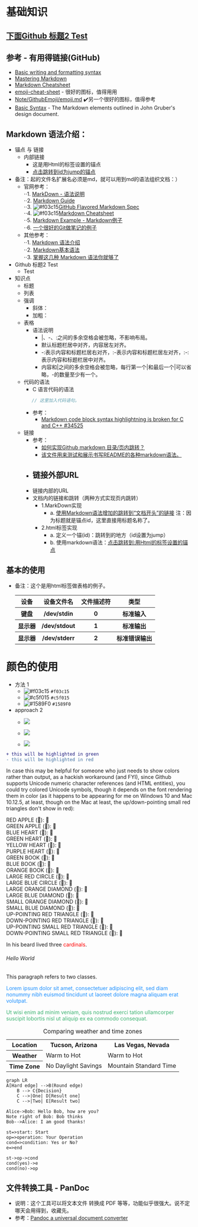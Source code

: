 <head>
<link rel="stylesheet" type="text/css" href="github.css">
<link rel="stylesheet" type="text/css" href="colors.css">
</head>

# 基础知识
## [下面Github 标题2 Test](#github-标题2-test)<br>
## 参考 - 有用得链接(GitHub)<br>
   * [Basic writing and formatting syntax](https://help.github.com/en/github/writing-on-github/basic-writing-and-formatting-syntax)<br>
   * [Mastering Markdown](https://guides.github.com/features/mastering-markdown/)<br>
   * [Markdown Cheatsheet](https://github.com/adam-p/markdown-here/wiki/Markdown-Cheatsheet)<br>
   * [emoji-cheat-sheet](https://github.com/ikatyang/emoji-cheat-sheet/blob/master/README.md) - 很好的图标，值得用用<br>
   * [Note/GithubEmoji/emoji.md](https://github.com/jingyuexing/Note/blob/master/GithubEmoji/emoji.md) :heavy_check_mark:另一个很好的图标，值得参考<br>
   * [Basic Syntax](https://www.markdownguide.org/basic-syntax/) - The Markdown elements outlined in John Gruber's design document.<br>

## Markdown 语法介绍：
   * 锚点 与 链接
      + 内部链接
         - <span id="beginpoint">这是用Html的标签设置的锚点</span>  
         - [点击跳转到id为jump的锚点](#jump)
   * 备注：起的文件名扩展名必须是md，就可以用到md的语法组织文档：） <br>  
      - 官网参考：  
         ⋅⋅1. [MarkDown - 语法说明](http://www.markdown.cn/)  
         ⋅⋅2. [Markdown Guide](https://www.markdownguide.org/)  
         ⋅⋅3. ![#f03c15](https://placehold.it/15/f03c15/000000?text=+)[GitHub Flavored Markdown Spec](https://github.github.com/gfm/)  
         ⋅⋅4. ![#f03c15](https://placehold.it/15/f03c15/000000?text=+)[Markdown Cheatsheet](https://github.com/adam-p/markdown-here/wiki/Markdown-Cheatsheet)  
         ⋅⋅5. [Markdown Example - Markdown例子](https://en.wikipedia.org/wiki/Markdown#Example)<br>
         ⋅⋅6. [一个很好的Git做笔记的例子](https://github.com/imhuay)<br>
      - 其他参考：  
         ⋅⋅1. [Markdown 语法介绍](https://coding.net/help/doc/project/markdown.html)  
         ⋅⋅2. [Markdown基本语法](https://www.jianshu.com/p/191d1e21f7ed)  
         ⋅⋅3. [掌握这几种 Markdown 语法你就够了](https://learnku.com/laravel/t/621/you-will-be-able-to-master-these-markdown-grammars)
   * Github 标题2 Test
      - Test
   * 知识点
      - 标题
      - 列表
      - 强调
         - 斜体：
         - 加粗：
      - 表格
         * 语法说明
            + |、-、:之间的多余空格会被忽略，不影响布局。
            + 默认标题栏居中对齐，内容居左对齐。
            + -:表示内容和标题栏居右对齐，:-表示内容和标题栏居左对齐，:-:表示内容和标题栏居中对齐。
            + 内容和|之间的多余空格会被忽略，每行第一个|和最后一个|可以省略，-的数量至少有一个。
      - 代码的语法
         * C 语言代码的语法
          ```c
             // 这里加入代码语句。
          ```
         * 参考：
            - [Markdown code block syntax highlightning is broken for C and C++ #34525](https://github.com/Microsoft/vscode/issues/34525)
      - 链接
         + 参考：
            - [如何实现Github markdown 目录/页内跳转？](https://www.zhihu.com/question/58630229)<br>
            - [该文件用来测试和展示书写README的各种markdown语法。](https://github.com/guodongxiaren/README#%E9%93%BE%E6%8E%A5)<br>
         + 链接外部URL 
            - 
         + 链接内部的URL
         + 文档内的链接和跳转（两种方式实现页内跳转）
            - 1.MarkDown实现
               - a. [使用Markdown语法增加的跳转到“文档开头”的链接](#基础知识) 注：因为标题就是锚点id，这里直接用标题名称了。
            - 2.html标签实现
               - a. 定义一个锚(id)：<span id="jump">跳转到的地方（id设置为jump）</span>
               - b. 使用markdown语法：[点击跳转到:用Html的标签设置的锚点](#beginpoint)  

## 基本的使用
* 备注：这个是用html标签做表格的例子。<br>
    <table>
        <tr>
            <th>设备</th>
            <th>设备文件名</th>
            <th>文件描述符</th>
            <th>类型</th>
        </tr>
        <tr>
            <th>键盘</th>
            <th>/dev/stdin</th>
            <th>0</th>
            <th>标准输入</th>
        </tr>
        <tr>
            <th>显示器</th>
            <th>/dev/stdout</th>
            <th>1</th>
            <th>标准输出</th>
        </tr>
        <tr>
            <th>显示器</th>
            <th>/dev/stderr</th>
            <th>2</th>
            <th>标准错误输出</th>
        </tr>
    </table>
# 颜色的使用<br>
   * 方法 1<br>
      + ![#f03c15](https://placehold.it/15/f03c15/000000?text=+) `#f03c15`
      + ![#c5f015](https://placehold.it/15/c5f015/000000?text=+) `#c5f015`
      + ![#1589F0](https://placehold.it/15/1589F0/000000?text=+) `#1589F0`
   * approach 2<br>
      + ![](https://placehold.it/60x18/ff0000/000000?text=IMPORTANT!)

      + ![](https://placehold.it/60x18/ff6600/000?text=WARNING!)

      + ![](https://placehold.it/60x18/009955/fff?text=SUCCESS!)

```diff
+ this will be highlighted in green
- this will be highlighted in red
```

In case this may be helpful for someone who just needs to show colors rather than output, as a hackish workaround (and FYI), since Github supports Unicode numeric character references (and HTML entities), you could try colored Unicode symbols, though it depends on the font rendering them in color (as it happens to be appearing for me on Windows 10 and Mac 10.12.5, at least, though on the Mac at least, the up/down-pointing small red triangles don't show in red):

RED APPLE (&#x1F34E;): 🍎  
GREEN APPLE (&#x1F34F;): 🍏  
BLUE HEART (&#x1F499;): 💙  
GREEN HEART (&#x1F49A;): 💚  
YELLOW HEART (&#x1F49B;): 💛  
PURPLE HEART (&#x1F49C;): 💜  
GREEN BOOK (&#x1F4D7;): 📗  
BLUE BOOK (&#x1F4D8;): 📘  
ORANGE BOOK (&#x1F4D9;): 📙  
LARGE RED CIRCLE (&#x1F534;): 🔴  
LARGE BLUE CIRCLE (&#x1F535;): 🔵  
LARGE ORANGE DIAMOND (&#x1F536;): 🔶  
LARGE BLUE DIAMOND (&#x1F537;): 🔷  
SMALL ORANGE DIAMOND (&#x1F538;): 🔸  
SMALL BLUE DIAMOND (&#x1F539;): 🔹  
UP-POINTING RED TRIANGLE (&#x1F53A;): 🔺  
DOWN-POINTING RED TRIANGLE (&#x1F53B;): 🔻  
UP-POINTING SMALL RED TRIANGLE (&#x1F53C;): 🔼  
DOWN-POINTING SMALL RED TRIANGLE (&#x1F53D;): 🔽  

In his beard lived three <span style="color:red">cardinals</span>.

<h6 class="bg-navy">Hello World</h6>

<p class="bg-navy">This paragraph refers to two classes.</p>


<p style="color:DodgerBlue;">Lorem ipsum dolor sit amet, consectetuer adipiscing elit, sed diam nonummy nibh euismod tincidunt ut laoreet dolore magna aliquam erat volutpat.</p>

<p style="color:MediumSeaGreen;">Ut wisi enim ad minim veniam, quis nostrud exerci tation ullamcorper suscipit lobortis nisl ut aliquip ex ea commodo consequat.</p>


<table cellspacing="5">
<caption>Comparing weather and time zones</caption>
<tr>
<th>Location</th>
<th>Tucson, Arizona</th>
<th>Las Vegas, Nevada</th>
</tr>
<tr>
<th>Weather</th>
<td>Warm to Hot</td>
<td>Warm to Hot</td>
</tr>
<tr>
<th>Time Zone</th>
<td>No Daylight Savings</td>
<td  class="highlight">Mountain Standard Time</td>
</tr>
</table>


```mermaid
graph LR
A[Hard edge] -->B(Round edge)
    B --> C{Decision}
    C -->|One| D[Result one]
    C -->|Two| E[Result two]
```

```sequence
Alice->Bob: Hello Bob, how are you?
Note right of Bob: Bob thinks
Bob-->Alice: I am good thanks!
```


```flow
st=>start: Start
op=>operation: Your Operation
cond=>condition: Yes or No?
e=>end

st->op->cond
cond(yes)->e
cond(no)->op
```


## 文件转换工具 - PanDoc
  * 说明：这个工具可以将文本文件 转换成 PDF 等等，功能似乎很强大。说不定哪天会用得到，收藏先。<br>
  * 参考：[Pandoc   a universal document converter](http://pandoc.org/MANUAL.html#divs-and-spans)

